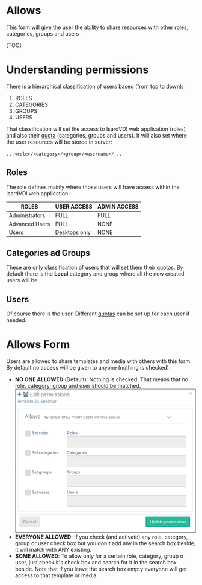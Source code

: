 <h1>Allows</h1>

This form will give the user the ability to share resources with other roles, categories, groups and users

[TOC]

# Understanding permissions

There is a hierarchical classification of users based (from top to down):

1. ROLES
2. CATEGORIES
3. GROUPS
4. USERS

That classification will set the access to IsardVDI web application (roles) and also their [quota](quotas.md) (categories, groups and users). It will also set where the user resources will be stored in server:

​	`...<role>/<category>/<group>/<username>/...`

## Roles

The role defines mainly where those users will have access within the IsardVDI web application:

| ROLES          | USER ACCESS   | ADMIN ACCESS |
| -------------- | ------------- | ------------ |
| Administrators | FULL          | FULL         |
| Advanced Users | FULL          | NONE         |
| Users          | Desktops only | NONE         |

## Categories ad Groups

These are only classification of users that will set them their [quotas](quotas.md). By default there is the **Local** category and group where all the new created users will be

## Users

Of course there is the user. Different [quotas](quotas.md) can be set up for each user if needed.

# Allows Form

Users are allowed to share templates and media with others with this form. By default no access will be given to anyone (nothing is checked).

- **NO ONE ALLOWED** (Default): Nothing is checked. That means that no role, category, group and user should be matched.
![](../images/users/none_allowed.png)
- **EVERYONE ALLOWED**: If you check (and activate) any role, category, group or user check box but you don't add any in the search box beside, it will match with ANY existing.
- **SOME ALLOWED**: To allow only for a certain role, category, group o user, just check it's check box and search for it in the search box beside. Note that if you leave the search box empty everyone will get access to that template or media.


